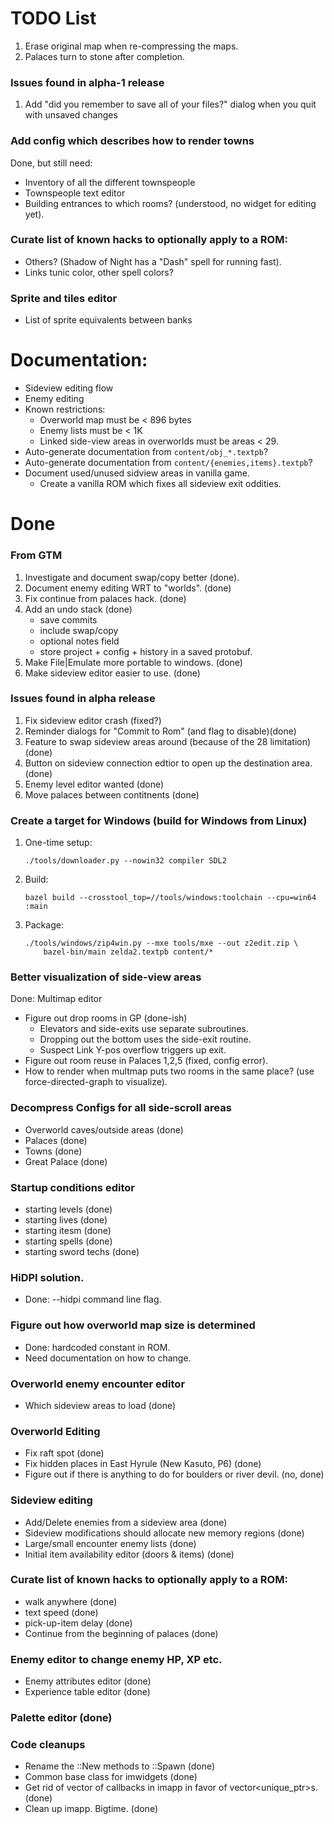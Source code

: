 # TODO List

1. Erase original map when re-compressing the maps.
2. Palaces turn to stone after completion.

### Issues found in alpha-1 release
1. Add "did you remember to save all of your files?" dialog when you quit
   with unsaved changes

### Add config which describes how to render towns
Done, but still need:
  * Inventory of all the different townspeople
  * Townspeople text editor
  * Building entrances to which rooms? (understood, no widget for editing yet).

### Curate list of known hacks to optionally apply to a ROM:
  * Others? (Shadow of Night has a "Dash" spell for running fast).
  * Links tunic color, other spell colors?

### Sprite and tiles editor
  * List of sprite equivalents between banks

# Documentation:
  * Sideview editing flow
  * Enemy editing
  * Known restrictions:
    * Overworld map must be < 896 bytes
    * Enemy lists must be < 1K
    * Linked side-view areas in overworlds must be areas < 29.
  * Auto-generate documentation from `content/obj_*.textpb`?
  * Auto-generate documentation from `content/{enemies,items}.textpb`?
  * Document used/unused sidview areas in vanilla game.
    * Create a vanilla ROM which fixes all sideview exit oddities.

# Done

### From GTM
1. Investigate and document swap/copy better (done).
1. Document enemy editing WRT to "worlds". (done)
1. Fix continue from palaces hack. (done)
1. Add an undo stack (done)
   * save commits
   * include swap/copy
   * optional notes field
   * store project + config + history in a saved protobuf.
1. Make File|Emulate more portable to windows. (done)
1. Make sideview editor easier to use. (done)

### Issues found in alpha release
1. Fix sideview editor crash (fixed?)
1. Reminder dialogs for "Commit to Rom" (and flag to disable)(done)
1. Feature to swap sideview areas around (because of the 28 limitation)(done)
1. Button on sideview connection edtior to open up the destination area. (done)
1. Enemy level editor wanted (done)
1. Move palaces between contitnents (done)

### Create a target for Windows (build for Windows from Linux)
  1. One-time setup:
     ```
     ./tools/downloader.py --nowin32 compiler SDL2
     ```

  2. Build:
     ```
     bazel build --crosstool_top=//tools/windows:toolchain --cpu=win64 :main
     ```

  3. Package:
     ```
     ./tools/windows/zip4win.py --mxe tools/mxe --out z2edit.zip \
         bazel-bin/main zelda2.textpb content/*
     ```


### Better visualization of side-view areas
Done: Multimap editor
  * Figure out drop rooms in GP (done-ish)
    * Elevators and side-exits use separate subroutines.
    * Dropping out the bottom uses the side-exit routine.
    * Suspect Link Y-pos overflow triggers up exit.
  * Figure out room reuse in Palaces 1,2,5 (fixed, config error).
  * How to render when multmap puts two rooms in the same place? (use
    force-directed-graph to visualize).

### Decompress Configs for all side-scroll areas
  * Overworld caves/outside areas (done)
  * Palaces (done)
  * Towns (done)
  * Great Palace (done)

### Startup conditions editor
  * starting levels (done)
  * starting lives (done)
  * starting itesm (done)
  * starting spells (done)
  * starting sword techs (done)

### HiDPI solution.
  * Done: --hidpi <scale> command line flag.

### Figure out how overworld map size is determined
  * Done: hardcoded constant in ROM.
  * Need documentation on how to change.

### Overworld enemy encounter editor
  * Which sideview areas to load (done)

### Overworld Editing
  * Fix raft spot (done)
  * Fix hidden places in East Hyrule (New Kasuto, P6) (done)
  * Figure out if there is anything to do for boulders or river devil. (no, done)

### Sideview editing
  * Add/Delete enemies from a sideview area (done)
  * Sideview modifications should allocate new memory regions (done)
  * Large/small encounter enemy lists (done)
  * Initial item availability editor (doors & items) (done)

### Curate list of known hacks to optionally apply to a ROM:
  * walk anywhere (done)
  * text speed (done)
  * pick-up-item delay (done)
  * Continue from the beginning of palaces (done)

### Enemy editor to change enemy HP, XP etc.
  * Enemy attributes editor (done)
  * Experience table editor (done)

### Palette editor (done)

### Code cleanups
  * Rename the ::New methods to ::Spawn (done)
  * Common base class for imwidgets (done)
  * Get rid of vector of callbacks in imapp in favor of vector<unique_ptr>s. (done)
  * Clean up imapp.  Bigtime. (done)
